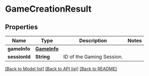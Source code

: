 # GameCreationResult

## Properties
Name | Type | Description | Notes
------------ | ------------- | ------------- | -------------
**gameInfo** | [**GameInfo**](GameInfo.md) |  | 
**sessionId** | **String** | ID of the Gaming Session. | 

[[Back to Model list]](../README.md#documentation-for-models) [[Back to API list]](../README.md#documentation-for-api-endpoints) [[Back to README]](../README.md)


